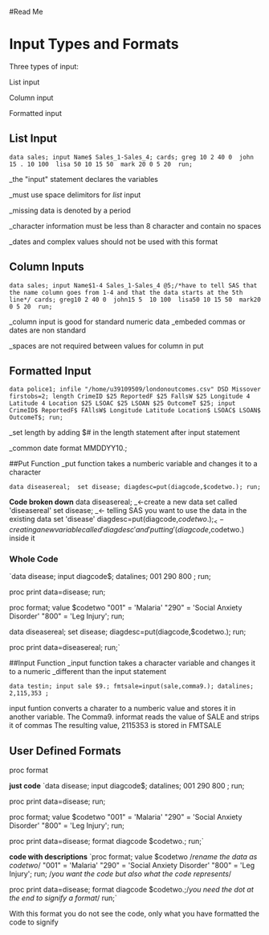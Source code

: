 #Read Me
# Input Types and Formats
Three types of input:

List input 

Column input 

Formatted input

## List Input
`data sales;
input Name$ Sales_1-Sales_4;
cards;
greg 10 2 40 0 
john 15 . 10 100 
lisa 50 10 15 50 
mark 20 0 5 20 
run;`

_the "input" statement declares the variables

_must use space delimitors for *list* input

_missing data is denoted by a period

_character information must be less than 8 character and contain no spaces

_dates and complex values should not be used with this format

## Column Inputs

`data sales;
input Name$1-4 Sales_1-Sales_4 @5;/*have to tell SAS that the name column goes from 1-4 and that the data starts at the 5th line*/
cards;
greg10 2 40 0 
john15 5  10 100 
lisa50 10 15 50 
mark20 0 5 20 
run;`

_column input is good for standard numeric data
_embeded commas or dates are non standard

_spaces are not required between values for column in put

## Formatted Input
`data police1;
infile "/home/u39109509/londonoutcomes.csv" DSD Missover firstobs=2;
length CrimeID $25 ReportedF $25 FallsW $25 Longitude 4 Latitude 4 Location $25 LSOAC $25 LSOAN $25 OutcomeT $25;
input CrimeID$ ReportedF$ FAllsW$ Longitude Latitude Location$ LSOAC$ LSOAN$ OutcomeT$;
run;`


_set length by adding $# in the length statement after input statement

_common date format MMDDYY10.;

##Put Function
_put function takes a numberic variable and changes it to a character

`data diseasereal; 
set disease;
diagdesc=put(diagcode,$codetwo.);
run;`

**Code broken down**
data diseasereal; _<-create a new data set called 'diseasereal'
set disease; _<- telling SAS you want to use the data in the existing data set 'disease'
diagdesc=put(diagcode,$codetwo.); _<-creating a new variable called 'diagdesc' and 'putting' (diagcode,$codetwo.) inside it

### Whole Code
`data disease;
input diagcode$;
datalines;
001
290
800
;
run;

proc print data=disease;
run;

proc format;
value $codetwo
"001" = 'Malaria'
"290" = 'Social Anxiety Disorder'
"800" = 'Leg Injury';
run;

data diseasereal; 
set disease;
diagdesc=put(diagcode,$codetwo.);
run;

proc print data=diseasereal;
run;`


##Input Function
_input function takes a character variable and changes it to a numeric
_different than the input statement

  `data testin;
      input sale $9.;
      fmtsale=input(sale,comma9.);
      datalines;
   2,115,353
   ;`

input funtion converts a charater to a numberic value and stores it in another variable. 
The Comma9. informat reads the value of SALE and strips it of commas
The resulting value, 2115353 is stored in FMTSALE


## User Defined Formats
proc format

**just code**
`data disease;
input diagcode$;
datalines;
001
290
800
;
run;

proc print data=disease;
run;

proc format;
value $codetwo 
"001" = 'Malaria'
"290" = 'Social Anxiety Disorder'
"800" = 'Leg Injury';
run; 

proc print data=disease;
format diagcode $codetwo.;
run;`


**code with descriptions**
`proc format;
value $codetwo /*rename the data as codetwo*/
"001" = 'Malaria'
"290" = 'Social Anxiety Disorder'
"800" = 'Leg Injury';
run; /*you want  the code but also what the code represents*/

proc print data=disease;
format diagcode $codetwo.;/*you need the dot at the end to signify a format*/
run;`

With this format you do not see the code, only what you have formatted the code to signify





